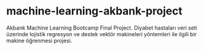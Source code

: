# machine-learning-akbank-project
 Akbank Machine Learning Bootcamp Final Project. Diyabet hastaları veri seti üzerinde lojistik regresyon ve destek vektör makineleri yöntemleri ile ilgili bir makine öğrenmesi projesi.
